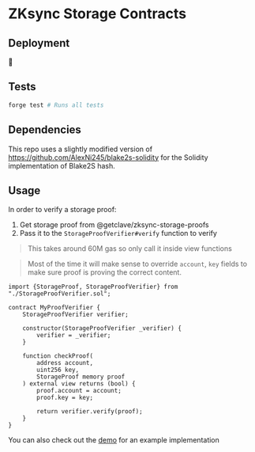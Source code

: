 # ZKsync Storage Contracts

## Deployment
🚧

## Tests
```bash
forge test # Runs all tests
```

## Dependencies
This repo uses a slightly modified version of https://github.com/AlexNi245/blake2s-solidity
for the Solidity implementation of Blake2S hash. 

## Usage
In order to verify a storage proof:
1. Get storage proof from @getclave/zksync-storage-proofs
2. Pass it to the `StorageProofVerifier#verify` function to verify

> This takes around 60M gas so only call it inside view functions

> Most of the time it will make sense to override `account`, `key`
> fields to make sure proof is proving the correct content.

```solidity
import {StorageProof, StorageProofVerifier} from "./StorageProofVerifier.sol";

contract MyProofVerifier {
    StorageProofVerifier verifier;

    constructor(StorageProofVerifier _verifier) {
        verifier = _verifier;
    }

    function checkProof(
        address account,
        uint256 key,
        StorageProof memory proof
    ) external view returns (bool) {
        proof.account = account;
        proof.key = key;

        return verifier.verify(proof);
    }
}
```

You can also check out the [demo](./src/demo/) for an example implementation